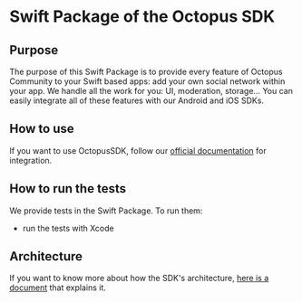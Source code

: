 # Swift Package of the Octopus SDK  

## Purpose
The purpose of this Swift Package is to provide every feature of Octopus Community to your Swift based apps:
add your own social network within your app. We handle all the work for you: UI, moderation, storage…
You can easily integrate all of these features with our Android and iOS SDKs.

## How to use
If you want to use OctopusSDK, follow our [official documentation](https://octopus-documentation.pages.dev/) for integration.

## How to run the tests
We provide tests in the Swift Package.
To run them:
- run the tests with Xcode

## Architecture

If you want to know more about how the SDK's architecture, [here is a document](ARCHITECTURE.md) that explains it.
